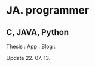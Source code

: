 # JA. programmer
## C, JAVA, Python

Thesis :
App :
Blog : 

Update 22. 07. 13.
<!---
minjishim/minjishim is a ✨ special ✨ repository because its `README.md` (this file) appears on your GitHub profile.
You can click the Preview link to take a look at your changes.
--->
